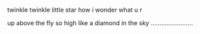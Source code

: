 twinkle twinkle little star
how i wonder what u r


up above the fly so high
like a diamond in the sky
........................
